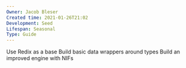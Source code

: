 ```yaml
---
Owner: Jacob Bleser
Created time: 2021-01-26T21:02
Development: Seed
Lifespan: Seasonal
Type: Guide
---
```

Use Redix as a base
Build basic data wrappers around types
Build an improved engine with NIFs